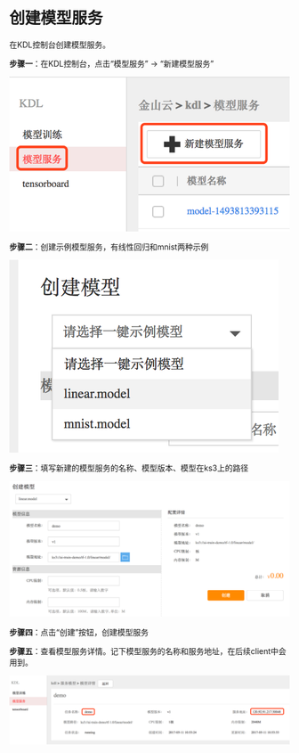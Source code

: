# 创建模型服务

在KDL控制台创建模型服务。

**步骤一**：在KDL控制台，点击“模型服务” -&gt; “新建模型服务”

![](/assets/1494470569292.png)

**步骤二**：创建示例模型服务，有线性回归和mnist两种示例

![](/assets/1494470664014.png)

**步骤三**：填写新建的模型服务的名称、模型版本、模型在ks3上的路径

![](/assets/1494470803762.png)

**步骤四**：点击“创建”按钮，创建模型服务

**步骤五**：查看模型服务详情。记下模型服务的名称和服务地址，在后续client中会用到。

![](/assets/1494471297149.png)

